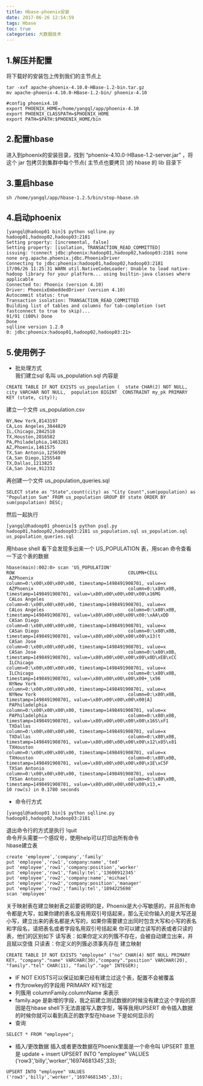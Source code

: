 ```yaml
---
title: Hbase-phoenix安装
date: 2017-06-26 12:54:59
tags: Hbase
toc: true
categories: 大数据技术
---
```

## 1.解压并配置 ##
将下载好的安装包上传到我们的主节点上
```
tar -xvf apache-phoenix-4.10.0-HBase-1.2-bin.tar.gz
mv apache-phoenix-4.10.0-HBase-1.2-bin/ phoenix-4.10
```
```
#config phoenix4.10
export PHOENIX_HOME=/home/yangql/app/phoenix-4.10
export PHOENIX_CLASSPATH=$PHOENIX_HOME
export PATH=$PATH:$PHOENIX_HOME/bin
```
<!-- more -->
## 2.配置hbase ##
进入到phoenix的安装目录，找到 “phoenix-4.10.0-HBase-1.2-server.jar” ，将这个 jar 包拷贝到集群中每个节点( 主节点也要拷贝 )的 hbase 的 lib 目录下

## 3.重启hbase ##
```
sh /home/yangql/app/hbase-1.2.5/bin/stop-hbase.sh
```

## 4.启动phoenix ##
```
[yangql@hadoop01 bin]$ python sqlline.py hadoop01,hadoop02,hadoop03:2181
Setting property: [incremental, false]
Setting property: [isolation, TRANSACTION_READ_COMMITTED]
issuing: !connect jdbc:phoenix:hadoop01,hadoop02,hadoop03:2181 none none org.apache.phoenix.jdbc.PhoenixDriver
Connecting to jdbc:phoenix:hadoop01,hadoop02,hadoop03:2181
17/06/26 11:25:31 WARN util.NativeCodeLoader: Unable to load native-hadoop library for your platform... using builtin-java classes where applicable
Connected to: Phoenix (version 4.10)
Driver: PhoenixEmbeddedDriver (version 4.10)
Autocommit status: true
Transaction isolation: TRANSACTION_READ_COMMITTED
Building list of tables and columns for tab-completion (set fastconnect to true to skip)...
91/91 (100%) Done
Done
sqlline version 1.2.0
0: jdbc:phoenix:hadoop01,hadoop02,hadoop03:21>
```
## 5.使用例子 ##
- 批处理方式  
我们建立sql 名叫 us_population.sql 内容是
```
CREATE TABLE IF NOT EXISTS us_population (  state CHAR(2) NOT NULL,  city VARCHAR NOT NULL,  population BIGINT  CONSTRAINT my_pk PRIMARY KEY (state, city));
```
建立一个文件 us_population.csv  
```
NY,New York,8143197
CA,Los Angeles,3844829
IL,Chicago,2842518
TX,Houston,2016582
PA,Philadelphia,1463281
AZ,Phoenix,1461575
TX,San Antonio,1256509
CA,San Diego,1255540
TX,Dallas,1213825
CA,San Jose,912332
```
再创建一个文件 us_population_queries.sql  
```
SELECT state as "State",count(city) as "City Count",sum(population) as "Population Sum" FROM us_population GROUP BY state ORDER BY sum(population) DESC;
```
然后一起执行
```
[yangql@hadoop01 phoenix]$ python psql.py hadoop01,hadoop02,hadoop03:2181 us_population.sql us_population.sql us_population_queries.sql
```
用hbase shell 看下会发现多出来一个 US_POPULATION 表，用scan 命令查看一下这个表的数据

```
hbase(main):002:0> scan 'US_POPULATION'
ROW                                          COLUMN+CELL                                                                                                                    
 AZPhoenix                                   column=0:\x00\x00\x00\x00, timestamp=1498491908701, value=x                                                                    
 AZPhoenix                                   column=0:\x80\x0B, timestamp=1498491908701, value=\x80\x00\x00\x00\x00\x16MG                                                   
 CALos Angeles                               column=0:\x00\x00\x00\x00, timestamp=1498491908701, value=x                                                                    
 CALos Angeles                               column=0:\x80\x0B, timestamp=1498491908701, value=\x80\x00\x00\x00\x00:\xAA\xDD                                                
 CASan Diego                                 column=0:\x00\x00\x00\x00, timestamp=1498491908701, value=x                                                                    
 CASan Diego                                 column=0:\x80\x0B, timestamp=1498491908701, value=\x80\x00\x00\x00\x00\x13(t                                                   
 CASan Jose                                  column=0:\x00\x00\x00\x00, timestamp=1498491908701, value=x                                                                    
 CASan Jose                                  column=0:\x80\x0B, timestamp=1498491908701, value=\x80\x00\x00\x00\x00\x0D\xEB\xCC                                             
 ILChicago                                   column=0:\x00\x00\x00\x00, timestamp=1498491908701, value=x                                                                    
 ILChicago                                   column=0:\x80\x0B, timestamp=1498491908701, value=\x80\x00\x00\x00\x00+_\x96                                                   
 NYNew York                                  column=0:\x00\x00\x00\x00, timestamp=1498491908701, value=x                                                                    
 NYNew York                                  column=0:\x80\x0B, timestamp=1498491908701, value=\x80\x00\x00\x00\x00|A]                                                      
 PAPhiladelphia                              column=0:\x00\x00\x00\x00, timestamp=1498491908701, value=x                                                                    
 PAPhiladelphia                              column=0:\x80\x0B, timestamp=1498491908701, value=\x80\x00\x00\x00\x00\x16S\xF1                                                
 TXDallas                                    column=0:\x00\x00\x00\x00, timestamp=1498491908701, value=x                                                                    
 TXDallas                                    column=0:\x80\x0B, timestamp=1498491908701, value=\x80\x00\x00\x00\x00\x12\x85\x81                                             
 TXHouston                                   column=0:\x00\x00\x00\x00, timestamp=1498491908701, value=x                                                                    
 TXHouston                                   column=0:\x80\x0B, timestamp=1498491908701, value=\x80\x00\x00\x00\x00\x1E\xC5F                                                
 TXSan Antonio                               column=0:\x00\x00\x00\x00, timestamp=1498491908701, value=x                                                                    
 TXSan Antonio                               column=0:\x80\x0B, timestamp=1498491908701, value=\x80\x00\x00\x00\x00\x13,=                                                   
10 row(s) in 0.1780 seconds

```
- 命令行方式
```
[yangql@hadoop01 bin]$ python sqlline.py hadoop01,hadoop02,hadoop03:2181
```
退出命令行的方式是执行 !quit  
命令开头需要一个感叹号，使用help可以打印出所有命令  
hbase建立表  
```
create 'employee','company','family'
put 'employee','row1','company:name','ted'
put 'employee','row1','company:position','worker'
put 'employee','row1','family:tel','13600912345'
put 'employee','row2','company:name','michael'
put 'employee','row2','company:position','manager'
put 'employee','row2','family:tel','1894225698'
scan 'employee'
```
关于映射表在建立映射表之前要说明的是，Phoenix是大小写敏感的，并且所有命令都是大写，如果你建的表名没有用双引号括起来，那么无论你输入的是大写还是小写，建立出来的表名都是大写的，如果你需要建立出同时包含大写和小写的表名和字段名，请把表名或者字段名用双引号括起来
你可以建立读写的表或者只读的表，他们的区别如下
读写表：如果你定义的列簇不存在，会被自动建立出来，并且赋以空值
只读表：你定义的列簇必须事先存在
建立映射
```
CREATE TABLE IF NOT EXISTS "employee" ("no" CHAR(4) NOT NULL PRIMARY KEY, "company"."name" VARCHAR(30),"company"."position" VARCHAR(20), "family"."tel" CHAR(11), "family"."age" INTEGER);
```
- IF NOT EXISTS可以保证如果已经有建立过这个表，配置不会被覆盖
- 作为rowkey的字段用 PRIMARY KEY标定
- 列簇用 columnFamily.columnName 来表示
- family.age 是新增的字段，我之前建立测试数据的时候没有建立这个字段的原因是在hbase shell下无法直接写入数字型，等等我用UPSERT 命令插入数据的时候你就可以看到真正的数字型在hbase 下是如何显示的
- 查询
```
SELECT * FROM "employee";
```
- 插入/更改数据
插入或者更改数据在Phoenix里面是一个命令叫 UPSERT 意思是 update + insert
UPSERT INTO "employee" VALUES ('row3','billy','worker','16974681345',33);
```
UPSERT INTO "employee" VALUES ('row3','billy','worker','16974681345',33);
```
